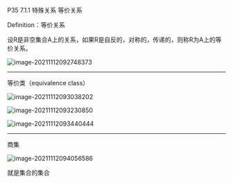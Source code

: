 P35 7.1.1 特殊关系 等价关系

Definition：等价关系

设R是非空集合A上的关系，如果R是自反的，对称的，传递的，则称R为A上的等价关系。

![image-20211112092748373](C:\Users\白木-泽\AppData\Roaming\Typora\typora-user-images\image-20211112092748373.png)

---------------------------

等价类（equivalence class）

![image-20211112093038202](C:\Users\白木-泽\AppData\Roaming\Typora\typora-user-images\image-20211112093038202.png)

![image-20211112093230850](C:\Users\白木-泽\AppData\Roaming\Typora\typora-user-images\image-20211112093230850.png)

![image-20211112093440444](C:\Users\白木-泽\AppData\Roaming\Typora\typora-user-images\image-20211112093440444.png)

----------------

商集

![image-20211112094056586](C:\Users\白木-泽\AppData\Roaming\Typora\typora-user-images\image-20211112094056586.png)

就是集合的集合























